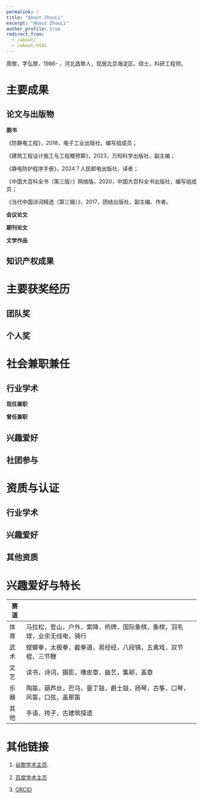 ```yaml
---
permalink: /
title: "About ZhouLi"
excerpt: "About ZhouLi"
author_profile: true
redirect_from: 
  - /about/
  - /about.html
---
```


周黎，字弘黎，1986- ，河北昌黎人，现居北京海淀区。硕士，科研工程师。

主要成果
======


论文与出版物
-------


**图书**

《防静电工程》，2018，电子工业出版社，编写组成员；

《建筑工程设计施工与工程概预算》，2023，万知科学出版社，副主编；

《静电防护程序手册》，2024？人民邮电出版社，译者；

《中国大百科全书（第三版）》网络版，2020，中国大百科全书出版社，编写组成员；

《当代中国诗词精选（第三辑）》，2017，团结出版社，副主编、作者。


**会议论文**


**期刊论文**


**文学作品**


知识产权成果
-------


主要获奖经历
======

团队奖
-------

个人奖
-------


社会兼职兼任
======

行业学术
-------

**现任兼职**


**曾任兼职**



兴趣爱好
-------


社团参与
-------


资质与认证
======


行业学术
-------


兴趣爱好
-------

其他资质
-------


兴趣爱好与特长
======


| 赛道| |
| ---- | ---- |
| 体育| 马拉松，登山，户外，索降，桥牌，国际象棋，象棋，羽毛球，业余无线电，骑行 |
| 武术 | 螳螂拳，太极拳，截拳道，易经经，八段锦，五禽戏，双节棍，三节鞭 |
| 文艺 | 读书，诗词，摄影，橡皮章，曲艺，集邮，盖章 |
| 乐器 | 陶笛，葫芦丝，巴乌，曼丁鼓，爵士鼓，扬琴，古筝，口琴，风笛，口弦，盖那笛 |
| 其他 | 手语，挎子，古建筑探遗 |



其他链接
======

1. [谷歌学术主页](https://scholar.google.com/citations?hl=ja&user=fX3OYbkAAAAJ).

2. [百度学术主页](https://xueshu.baidu.com/scholarID/CN-B87421AJ)

3. [ORCID](https://orcid.org/0000-0003-1343-1208)

